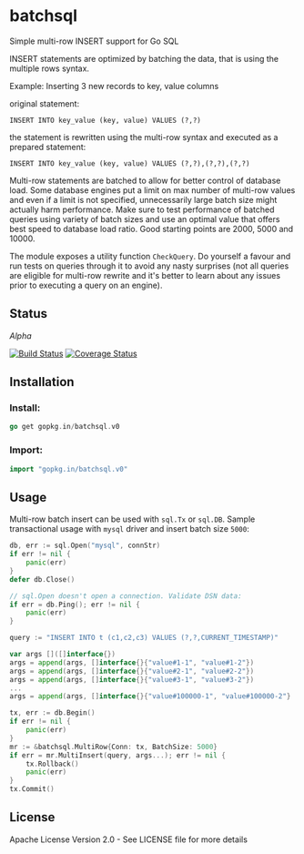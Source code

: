 # batchsql

Simple multi-row INSERT support for Go SQL

INSERT statements are optimized by batching the data, that is
using the multiple rows syntax.

Example: Inserting 3 new records to key, value columns

original statement:

~~~
INSERT INTO key_value (key, value) VALUES (?,?)
~~~

the statement is rewritten using the multi-row syntax and
executed as a prepared statement:

~~~
INSERT INTO key_value (key, value) VALUES (?,?),(?,?),(?,?)
~~~

Multi-row statements are batched to allow for better control of database
load. Some database engines put a limit on max number of multi-row values
and even if a limit is not specified, unnecessarily large batch size might
actually harm performance. Make sure to test performance of batched
queries using variety of batch sizes and use an optimal value that offers
best speed to database load ratio. Good starting points are 2000, 5000
and 10000.

The module exposes a utility function `CheckQuery`. Do yourself a favour and
run tests on queries through it to avoid any nasty surprises (not all
queries are eligible for multi-row rewrite and it's better to learn about
any issues prior to executing a query on an engine).

## Status

*Alpha*

[![Build Status](https://travis-ci.org/go-batchsql/batchsql.svg?branch=master)](https://travis-ci.org/go-batchsql/batchsql)  [![Coverage Status](https://coveralls.io/repos/github/go-batchsql/batchsql/badge.svg?branch=master)](https://coveralls.io/github/go-batchsql/batchsql?branch=master)

## Installation

### Install:

~~~go
go get gopkg.in/batchsql.v0
~~~

### Import:

~~~go
import "gopkg.in/batchsql.v0"
~~~

## Usage

Multi-row batch insert can be used with `sql.Tx` or `sql.DB`. Sample
transactional usage with `mysql` driver and insert batch size `5000`:

~~~go
db, err := sql.Open("mysql", connStr)
if err != nil {
	panic(err)
}
defer db.Close()

// sql.Open doesn't open a connection. Validate DSN data:
if err = db.Ping(); err != nil {
	panic(err)
}

query := "INSERT INTO t (c1,c2,c3) VALUES (?,?,CURRENT_TIMESTAMP)"

var args []([]interface{})
args = append(args, []interface{}{"value#1-1", "value#1-2"})
args = append(args, []interface{}{"value#2-1", "value#2-2"})
args = append(args, []interface{}{"value#3-1", "value#3-2"})
...
args = append(args, []interface{}{"value#100000-1", "value#100000-2"}

tx, err := db.Begin()
if err != nil {
	panic(err)
}
mr := &batchsql.MultiRow{Conn: tx, BatchSize: 5000}
if err = mr.MultiInsert(query, args...); err != nil {
	tx.Rollback()
	panic(err)
}
tx.Commit()
~~~


## License

Apache License Version 2.0 - See LICENSE file for more details
